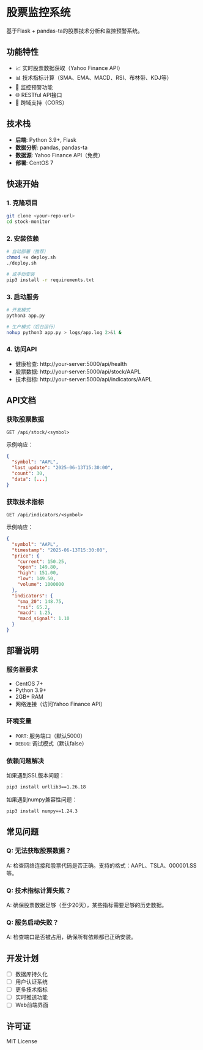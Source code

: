 # 股票监控系统

基于Flask + pandas-ta的股票技术分析和监控预警系统。

## 功能特性

- 📈 实时股票数据获取（Yahoo Finance API）
- 📊 技术指标计算（SMA、EMA、MACD、RSI、布林带、KDJ等）
- 🔔 监控预警功能
- 🌐 RESTful API接口
- 📱 跨域支持（CORS）

## 技术栈

- **后端**: Python 3.9+, Flask
- **数据分析**: pandas, pandas-ta
- **数据源**: Yahoo Finance API（免费）
- **部署**: CentOS 7

## 快速开始

### 1. 克隆项目

```bash
git clone <your-repo-url>
cd stock-monitor
```

### 2. 安装依赖

```bash
# 自动部署（推荐）
chmod +x deploy.sh
./deploy.sh

# 或手动安装
pip3 install -r requirements.txt
```

### 3. 启动服务

```bash
# 开发模式
python3 app.py

# 生产模式（后台运行）
nohup python3 app.py > logs/app.log 2>&1 &
```

### 4. 访问API

- 健康检查: http://your-server:5000/api/health
- 股票数据: http://your-server:5000/api/stock/AAPL
- 技术指标: http://your-server:5000/api/indicators/AAPL

## API文档

### 获取股票数据
```
GET /api/stock/<symbol>
```

示例响应：
```json
{
  "symbol": "AAPL",
  "last_update": "2025-06-13T15:30:00",
  "count": 30,
  "data": [...]
}
```

### 获取技术指标
```
GET /api/indicators/<symbol>
```

示例响应：
```json
{
  "symbol": "AAPL",
  "timestamp": "2025-06-13T15:30:00",
  "price": {
    "current": 150.25,
    "open": 149.80,
    "high": 151.00,
    "low": 149.50,
    "volume": 1000000
  },
  "indicators": {
    "sma_20": 148.75,
    "rsi": 65.2,
    "macd": 1.25,
    "macd_signal": 1.10
  }
}
```

## 部署说明

### 服务器要求
- CentOS 7+
- Python 3.9+
- 2GB+ RAM
- 网络连接（访问Yahoo Finance API）

### 环境变量
- `PORT`: 服务端口（默认5000）
- `DEBUG`: 调试模式（默认false）

### 依赖问题解决

如果遇到SSL版本问题：
```bash
pip3 install urllib3==1.26.18
```

如果遇到numpy兼容性问题：
```bash
pip3 install numpy==1.24.3
```

## 常见问题

### Q: 无法获取股票数据？
A: 检查网络连接和股票代码是否正确。支持的格式：AAPL、TSLA、000001.SS等。

### Q: 技术指标计算失败？
A: 确保股票数据足够（至少20天），某些指标需要足够的历史数据。

### Q: 服务启动失败？
A: 检查端口是否被占用，确保所有依赖都已正确安装。

## 开发计划

- [ ] 数据库持久化
- [ ] 用户认证系统
- [ ] 更多技术指标
- [ ] 实时推送功能
- [ ] Web前端界面

## 许可证

MIT License
